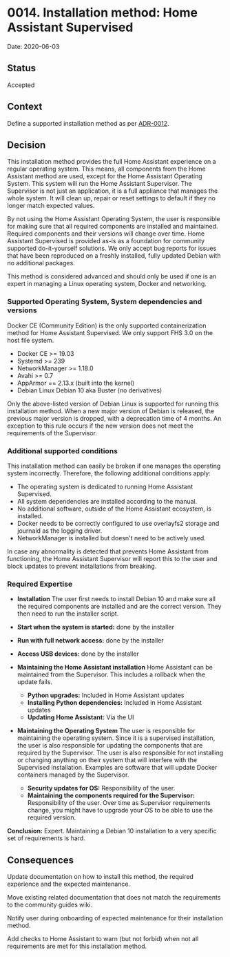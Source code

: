 # 0014. Installation method: Home Assistant Supervised

Date: 2020-06-03

## Status

Accepted

## Context

Define a supported installation method as per [ADR-0012](https://github.com/home-assistant/architecture/blob/master/adr/0012-define-supported-installation-method.md).

## Decision

This installation method provides the full Home Assistant experience on a regular operating system. This means, all components from the Home Assistant method are used, except for the Home Assistant Operating System. This system will run the Home Assistant Supervisor. The Supervisor is not just an application, it is a full appliance that manages the whole system. It will clean up, repair or reset settings to default if they no longer match expected values.

By not using the Home Assistant Operating System, the user is responsible for making sure that all required components are installed and maintained. Required components and their versions will change over time. Home Assistant Supervised is provided as-is as a foundation for community supported do-it-yourself solutions. We only accept bug reports for issues that have been reproduced on a freshly installed, fully updated Debian with no additional packages.

This method is considered advanced and should only be used if one is an expert in managing a Linux operating system, Docker and networking.

### Supported Operating System, System dependencies and versions

Docker CE (Community Edition) is the only supported containerization method for Home Assistant Supervised. We only support FHS 3.0 on the host file system.

- Docker CE >= 19.03
- Systemd >= 239
- NetworkManager >= 1.18.0
- Avahi >= 0.7
- AppArmor == 2.13.x (built into the kernel)
- Debian Linux Debian 10 aka Buster (no derivatives)

Only the above-listed version of Debian Linux is supported for running this installation method. When a new major version of Debian is released, the previous major version is dropped, with a deprecation time of 4 months. An exception to this rule occurs if the new version does not meet the requirements of the Supervisor.

### Additional supported conditions

This installation method can easily be broken if one manages the operating system incorrectly. Therefore, the following additional conditions apply:

- The operating system is dedicated to running Home Assistant Supervised.
- All system dependencies are installed according to the manual.
- No additional software, outside of the Home Assistant ecosystem, is installed.
- Docker needs to be correctly configured to use overlayfs2 storage and journald as the logging driver.
- NetworkManager is installed but doesn't need to be actively used.

In case any abnormality is detected that prevents Home Assistant from functioning, the Home Assistant Supervisor will report this to the user and block updates to prevent installations from breaking.

### Required Expertise

- **Installation**
  The user first needs to install Debian 10 and make sure all the required components are installed and are the correct version. They then need to run the installer script.

- **Start when the system is started:** done by the installer
- **Run with full network access:** done by the installer
- **Access USB devices:** done by the installer

- **Maintaining the Home Assistant installation**
  Home Assistant can be maintained from the Supervisor. This includes a rollback when the update fails.

  - **Python upgrades:** Included in Home Assistant updates
  - **Installing Python dependencies:** Included in Home Assistant updates
  - **Updating Home Assistant:** Via the UI

- **Maintaining the Operating System**
  The user is responsible for maintaining the operating system. Since it is a supervised installation, the user is also responsible for updating the components that are required by the Supervisor. The user is also responsible for not installing or changing anything on their system that will interfere with the Supervised installation. Examples are software that will update Docker containers managed by the Supervisor.

  - **Security updates for OS:** Responsibility of the user.
  - **Maintaining the components required for the Supervisor:** Responsibility of the user. Over time as Supervisor requirements change, you might have to upgrade your OS to be able to use the required version.

**Conclusion:** Expert. Maintaining a Debian 10 installation to a very specific set of requirements is hard.

## Consequences

Update documentation on how to install this method, the required experience and the expected maintenance.

Move existing related documentation that does not match the requirements to the community guides wiki.

Notify user during onboarding of expected maintenance for their installation method.

Add checks to Home Assistant to warn (but not forbid) when not all requirements are met for this installation method.
